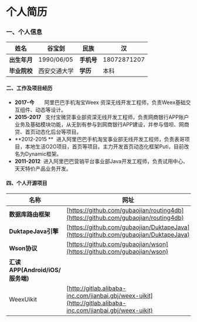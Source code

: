 # 个人简历

<a name="q2YWI"></a>
### 一、个人信息
| **姓名** | 谷宝剑 | **民族** | 汉 |
| --- | --- | --- | --- |
| **出生年月** | 1990/06/05 | **手机号** | 18072871207 |
| **毕业院校** | 西安交通大学 | **学历** | 本科 |

<a name="sUNhs"></a>
#### 二、工作及项目经历

- **2017-今**       阿里巴巴手机淘宝Weex 资深无线开发工程师，负责Weex基础交互组件、动态等设计。
- **2015-2017**   支付宝微贷事业部资深无线开发工程师，负责网商银行APP账户业务及基础模块功能，从无到有参与到网商银行APP建设，并参与借呗、网商贷、首页动态化后台等项目。
- **2012-2015 **  进入阿里巴巴手机淘宝事业部无线开发工程师，负责表哥项目，本地生活O2O项目，首页等项目。主力开发首页动态化框架Puti，目前改名为Dynamic框架。
- **2011-2012**  进入阿里巴巴营销平台事业部Java开发工程师，负责试用中心、天天特价产品业务开发。
<a name="LNpyF"></a>
#### 四、个人开源项目
| **名称** | 网址 |
| --- | --- |
| **数据库路由框架** | [https://github.com/gubaojian/routing4db](https://github.com/gubaojian/routing4db) |
| **DuktapeJava引擎** | [https://github.com/gubaojian/DuktapeJava](https://github.com/gubaojian/DuktapeJava) |
| **Wson协议** | [https://github.com/gubaojian/wson](https://github.com/gubaojian/wson) |
| **汇读APP(Android/iOS/服务端)** |  |
| WeexUikit | [http://gitlab.alibaba-inc.com/jianbai.gbj/weex-uikit](http://gitlab.alibaba-inc.com/jianbai.gbj/weex-uikit) |
